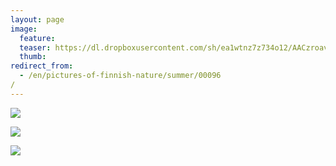 ```yaml
---
layout: page
image:
  feature:
  teaser: https://dl.dropboxusercontent.com/sh/ea1wtnz7z734o12/AACzroav0gswJPQfDIBXP-iha/luontokuvat/kes%C3%A4/6/DS25009-245px.jpg
  thumb:
redirect_from:
  - /en/pictures-of-finnish-nature/summer/00096/
---
```


[![](https://dl.dropboxusercontent.com/sh/ea1wtnz7z734o12/AAAcf9z6L8k7xPLCsIlCtX4Ja/luontokuvat/kes%C3%A4/6/DS25017-800px.jpg)](https://dl.dropboxusercontent.com/sh/ea1wtnz7z734o12/AABrWvYPFgy3q7eE8tbzxKgQa/luontokuvat/kes%C3%A4/6/DS25017.jpg)

[![](https://dl.dropboxusercontent.com/sh/ea1wtnz7z734o12/AACVPOm-maoVpjjrw4QIRom5a/luontokuvat/kes%C3%A4/6/DS25018-800px.jpg)](https://dl.dropboxusercontent.com/sh/ea1wtnz7z734o12/AABW5yFruJMJ2da-GSRbVXDFa/luontokuvat/kes%C3%A4/6/DS25018.jpg)

[![](https://dl.dropboxusercontent.com/sh/ea1wtnz7z734o12/AACwulR92Og39yM130t1Drvya/luontokuvat/kes%C3%A4/6/DS25009-800px.jpg)](https://dl.dropboxusercontent.com/sh/ea1wtnz7z734o12/AAC9x1zvCv5LBPvVJeqyMNBoa/luontokuvat/kes%C3%A4/6/DS25009.jpg)
